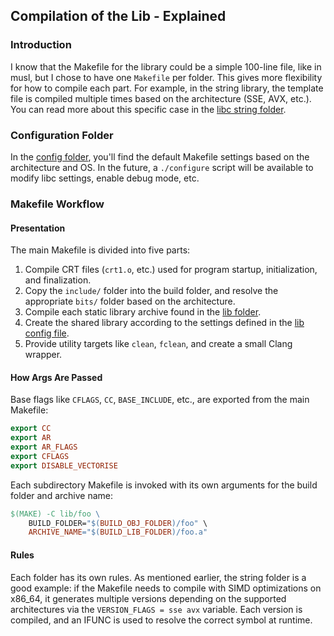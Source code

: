 ## Compilation of the Lib - Explained

### Introduction
I know that the Makefile for the library could be a simple 100-line file, like in musl, but I chose to have one `Makefile` per folder. This gives more flexibility for how to compile each part. For example, in the string library, the template file is compiled multiple times based on the architecture (SSE, AVX, etc.). You can read more about this specific case in the [libc string folder](../lib/libc/src/string/Makefile).

### Configuration Folder
In the [config folder](../config), you'll find the default Makefile settings based on the architecture and OS. In the future, a `./configure` script will be available to modify libc settings, enable debug mode, etc.

### Makefile Workflow

#### Presentation
The main Makefile is divided into five parts:

1. Compile CRT files (`crt1.o`, etc.) used for program startup, initialization, and finalization.
2. Copy the `include/` folder into the build folder, and resolve the appropriate `bits/` folder based on the architecture.
3. Compile each static library archive found in the [lib folder](../lib).
4. Create the shared library according to the settings defined in the [lib config file](../config/lib.mk).
5. Provide utility targets like `clean`, `fclean`, and create a small Clang wrapper.

#### How Args Are Passed

Base flags like `CFLAGS`, `CC`, `BASE_INCLUDE`, etc., are exported from the main Makefile:

```makefile
export CC
export AR
export AR_FLAGS
export CFLAGS
export DISABLE_VECTORISE
```

Each subdirectory Makefile is invoked with its own arguments for the build folder and archive name:

```makefile
$(MAKE) -C lib/foo \
	BUILD_FOLDER="$(BUILD_OBJ_FOLDER)/foo" \
	ARCHIVE_NAME="$(BUILD_LIB_FOLDER)/foo.a"
```

#### Rules

Each folder has its own rules. As mentioned earlier, the string folder is a good example: if the Makefile needs to compile with SIMD optimizations on x86_64, it generates multiple versions depending on the supported architectures via the `VERSION_FLAGS = sse avx` variable. Each version is compiled, and an IFUNC is used to resolve the correct symbol at runtime.

